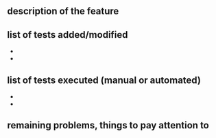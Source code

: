 ## description of the feature


## list of tests added/modified
- 
-

## list of tests executed (manual or automated)
- 
-

## remaining problems, things to pay attention to

